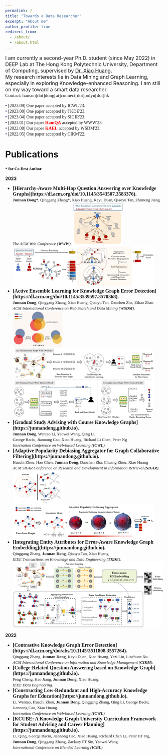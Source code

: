 ```yaml
---
permalink: /
title: "Towards a Data Researcher"
excerpt: "About me"
author_profile: true
redirect_from: 
  - /about/
  - /about.html
---
```


<span style="font-size: 16px; font: bold">I am currently a second-year Ph.D. student (since May 2022) in DEEP Lab at The Hong Kong Polytechnic University, Department of Computing, supervised by [Dr. Xiao Huang](https://www4.comp.polyu.edu.hk/~xiaohuang/index.html "Redirecting to Dr.Huang's homepage").<br>
My research interests lie in Data Mining and Graph Learning, especially in exploring Knowledge-enhanced Reasoning. I am still on my way toward a smart data researcher.</span><br>
<span style="font-family: Consolas; font-size: 15px; font:bold">Contact: hanson[dot]dong[at]connect[dot]polyu[dot]hk</span>

<span style="font-family: Consolas; font-size: 14px; font: bold"><span style="color: #191970; font-size: 15px;">&bull; </span>\[2023.09\] One paper accepted by ICWL'23.</span><br>
<span style="font-family: Consolas; font-size: 14px; font: bold"><span style="color: #191970; font-size: 15px;">&bull; </span>\[2023.08\] One paper accepted by TKDE'23. </span><br>
<span style="font-family: Consolas; font-size: 14px; font: bold"><span style="color: #191970; font-size: 15px;">&bull; </span>\[2023.04\] One paper accepted by SIGIR'23.</span><br>
<span style="font-family: Consolas; font-size: 14px; font: bold"><span style="color: #191970; font-size: 15px;">&bull; </span>\[2023.01\] Our paper <b><span style="color: red">HamQA</span></b> accepted by WWW'23.</span><br>
<span style="font-family: Consolas; font-size: 14px; font: bold"><span style="color: #191970; font-size: 15px;">&bull; </span>\[2022.08\] Our paper <b><span style="color: red">KAEL</span></b> accepted by WSDM'23.</span><br>
<span style="font-family: Consolas; font-size: 14px; font: bold"><span style="color: #191970; font-size: 15px;">&bull; </span>\[2022.05\] One paper accepted by CIKM'22.</span><br>

<h1> Publications </h1>
<font face="Consolas" size=2><b>* for Co-first Author</b></font>

<b>2023</b>

* <span style="font-family: Consolas; font-size: 16px; font:bold">
  <b>[Hierarchy-Aware Multi-Hop Question Answering over Knowledge Graphs](https://dl.acm.org/doi/10.1145/3543507.3583376). </b></span>  <br>
    <font face="verdana" size=2><b>Junnan Dong*</b>, Qinggang Zhang*, Xiao Huang, Keyu Duan, Qiaoyu Tan, Zhimeng Jiang  <br>   
    <i>The ACM Web Conference (<b>WWW</b>).</i></font>
    <img src="/images/HamQA_running.jpg" alt="HamQA_running" width="160"/>
    <img src="/images/HamQA.jpg" alt="HamQA" width="450"/>
* <span style="font-family: Consolas; font-size: 16px; font:bold">
  <b>[Active Ensemble Learning for Knowledge Graph Error Detection](https://dl.acm.org/doi/10.1145/3539597.3570368). </b></span>  <br>
    <font face="verdana" size=2><b>Junnan Dong</b>, Qinggang Zhang, Xiao Huang, Qiaoyu Tan, Daochen Zha, Zihao Zhao  <br>   
    <i>ACM International Conference on Web Search and Data Mining (<b>WSDM</b>).</i></font>
    <img src="/images/KAEL_running.jpg" alt="KAEL_running" width="160"/>
    <img src="/images/KAEL.jpg" alt="KAEL" width="450"/>
* <span style="font-family: Consolas; font-size: 16px; font:bold">
  <b>[Gradual Study Advising with Course Knowledge Graphs](https://junnandong.github.io). </b></span>  <br>
    <font face="verdana" size=2><b>Junnan Dong</b>, Wentao Li, Yaowei Wang, Qing Li, <br> George Baciu, Jiannong Cao, Xiao Huang, Richard Li Chen, Peter Ng <br> </font> 
    <font face="verdana" size=2><i>Internation Conference on Web-based Learning (<b>ICWL</b>). </i> </font>
* <span style="font-family: Consolas; font-size: 16px; font:bold">
  <b>[Adaptive Popularity Debiasing Aggregator for Graph Collaborative Filtering](https://junnandong.github.io). </b></span>  <br>
    <font face="verdana" size=2>Huachi Zhou, Hao Chen, <b>Junnan Dong</b>, Daochen Zha, Chuang Zhou, Xiao Huang  <br> 
    <i>ACM SIGIR Conference on Research and Development in Information Retrieval (<b>SIGIR</b>).</i></font>  
    <img src="/images/APDA_running example.png" alt="APDA_running" width="160"/>
    <img src="/images/APDA.png" alt="APDA" width="450"/>
* <span style="font-family: Consolas; font-size: 16px; font:bold">
  <b>[Integrating Entity Attributes for Error-Aware Knowledge Graph Embedding](https://junnandong.github.io). </b></span>  <br>
    <font face="verdana" size=2>Qinggang Zhang, <b> Junnan Dong</b>, Qiaoyu Tan, Xiao Huang  <br> 
    <i>IEEE Transactions on Knowledge and Data Engineering (<b>TKDE</b>).</i></font>
    <img src="/images/AEKE.png" alt="AEKE" width="620"/>

<b>2022</b>
* <span style="font-family: Consolas; font-size: 16px; font:bold">
  <b>[Contrastive Knowledge Graph Error Detection](https://dl.acm.org/doi/abs/10.1145/3511808.3557264).  </b></span>   <br>
    <font face="verdana" size=2>Qinggang Zhang, <b>Junnan Dong</b>, Keyu Duan, Xiao Huang, Yezi Liu, Linchuan Xu.    <br>  
    <i>ACM International Conference on Information and Knowledge Management (<b>CIKM</b>). </i> </font>
* <span style="font-family: Consolas; font-size: 16px; font:bold">
  <b>[College-Related Question Answering based on Knowledge Graph](https://junnandong.github.io).  </b></span>   <br>
    <font face="verdana" size=2>Peng Cheng, Hao Jiang, <b>Junnan Dong</b>, Xiao Huang.    <br>  
    <i>IEEE Data Engineering. </i> </font>
* <span style="font-family: Consolas; font-size: 16px; font:bold">
  <b>[Constructing Low-Redundant and High-Accuracy Knowledge Graphs for Education](https://junnandong.github.io).  </b></span>   <br>
    <font face="verdana" size=2>Li, Wentao, Huachi Zhou, <b>Junnan Dong</b>, Qinggang Zhang, Qing Li, George Baciu, Jiannong Cao, Xiao Huang.    <br>
    <i>Internation Conference on Web-based Learning (<b>ICWL</b>). </i> </font>
* <span style="font-family: Consolas; font-size: 16px; font:bold">
  <b>[KCUBE: A Knowledge Graph University Curriculum Framework for Student Advising and Career Planning](https://junnandong.github.io). </b></span>   <br>
    <font face="verdana" size=2>Li, Qing, George Baciu, Jiannong Cao, Xiao Huang, Richard Chen Li, Peter HF Ng, <b>Junnan Dong</b>, Qinggang Zhang, Zackary PT Sin, Yaowei Wang.<br>
    <i>International Conference on Blended Learning (<b>ICBL</b>). </i> </font>    
